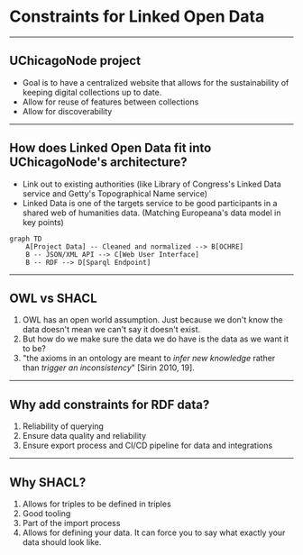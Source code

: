 # Constraints for Linked Open Data

---

## UChicagoNode project

- Goal is to have a centralized website that allows for the sustainability of keeping digital collections up to date.
- Allow for reuse of features between collections
- Allow for discoverability

---

## How does Linked Open Data fit into UChicagoNode's architecture?

- Link out to existing authorities (like Library of Congress's Linked Data service and Getty's Topographical Name service)
- Linked Data is one of the targets service to be good participants in a shared web of humanities data. (Matching Europeana's data model in key points)

```mermaid
graph TD
    A[Project Data] -- Cleaned and normalized --> B[OCHRE]
    B -- JSON/XML API --> C[Web User Interface]
    B -- RDF --> D[Sparql Endpoint]

```

---

## OWL vs SHACL

1. OWL has an open world assumption. Just because we don't know the data doesn't mean we can't say it doesn't exist.
1. But how do we make sure the data we do have is the data as we want it to be?
1. "the axioms in an ontology are meant to _infer new knowledge_ rather than _trigger an inconsistency_" [Sirin 2010, 19].

---

## Why add constraints for RDF data?

1. Reliability of querying
1. Ensure data quality and reliability
1. Ensure export process and CI/CD pipeline for data and integrations

---

## Why SHACL?

1. Allows for triples to be defined in triples
1. Good tooling
1. Part of the import process
1. Allows for defining your data. It can force you to say what exactly your data should look like.
